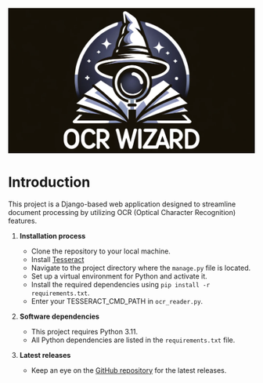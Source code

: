 
<img src="main/static/logorm.png">

# Introduction
This project is a Django-based web application designed to streamline document processing by utilizing OCR (Optical Character Recognition) features.


1. **Installation process**
   - Clone the repository to your local machine.
   - Install [Tesseract](https://github.com/tesseract-ocr/tessdoc) 
   - Navigate to the project directory where the `manage.py` file is located.
   - Set up a virtual environment for Python and activate it.
   - Install the required dependencies using `pip install -r requirements.txt`.
   - Enter your TESSERACT_CMD_PATH in `ocr_reader.py`.

2. **Software dependencies**
   - This project requires Python 3.11.
   - All Python dependencies are listed in the `requirements.txt` file.

3. **Latest releases**
   - Keep an eye on the [GitHub repository](https://github.com/AivarasCer/final_project) for the latest releases.

